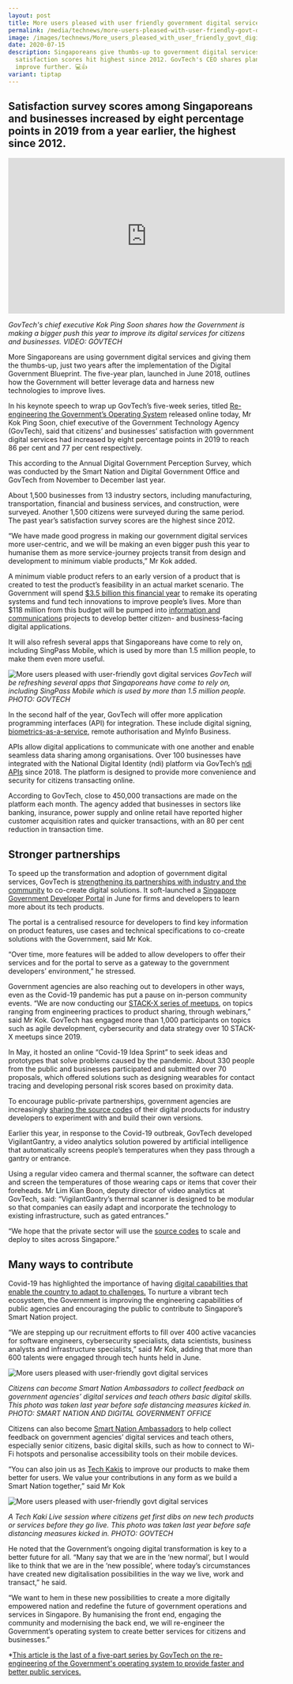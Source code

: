 ```yaml
---
layout: post
title: More users pleased with user friendly government digital services, says poll
permalink: /media/technews/more-users-pleased-with-user-friendly-govt-digital-services/
image: /images/technews/More_users_pleased_with_user_friendly_govt_digital_services_1.jpg
date: 2020-07-15
description: Singaporeans give thumbs-up to government digital services,
  satisfaction scores hit highest since 2012. GovTech's CEO shares plans to
  improve further. 💻👍
variant: tiptap
---
```

Satisfaction survey scores among Singaporeans and businesses increased by eight percentage points in 2019 from a year earlier, the highest since 2012.
---
<div class="bp-youtube">
  <iframe width="560" height="315" src="https://www.youtube.com/embed/BfMT-WLQ52E" frameborder="0" allow="accelerometer; autoplay; encrypted-media; gyroscope; picture-in-picture" allowfullscreen=""></iframe>
</div>

*GovTech's chief executive Kok Ping Soon shares how the Government is making a bigger push this year to improve its digital services for citizens and businesses. VIDEO: GOVTECH*

More Singaporeans are using government digital services and giving them the thumbs-up, just two years after the implementation of the Digital Government Blueprint. 
The five-year plan, launched in June 2018, outlines how the Government will better leverage data and harness new technologies to improve lives.

In his keynote speech to wrap up GovTech’s five-week series, titled [Re-engineering the Government’s Operating System](https://www.straitstimes.com/reengineering-the-operating-system-of-the-government) released online today, Mr Kok Ping Soon, chief executive of the Government Technology Agency (GovTech), said that citizens’ and businesses’ satisfaction with government digital services had increased by eight percentage points in 2019 to reach 86 per cent and 77 per cent respectively. 

This according to the Annual Digital Government Perception Survey, which was conducted by the Smart Nation and Digital Government Office and GovTech from November to December last year.

About 1,500 businesses from 13 industry sectors, including manufacturing, transportation, financial and business services, and construction, were surveyed. Another 1,500 citizens were surveyed during the same period. The past year’s satisfaction survey scores are the highest since 2012. 

“We have made good progress in making our government digital services more user-centric, and we will be making an even bigger push this year to humanise them as more service-journey projects transit from design and development to minimum viable products,” Mr Kok added.

A minimum viable product refers to an early version of a product that is created to test the product’s feasibility in an actual market scenario. The Government will spend [$3.5 billion this financial year](https://www.straitstimes.com/tech/govt-to-award-up-to-35b-in-ict-contracts-80-open-to-smes-this-year) to remake its operating systems and fund tech innovations to improve people’s lives. More than $118 million from this budget will be pumped into [information and communications](https://www.straitstimes.com/singapore/doubling-down-on-cloud-to-deliver-better-government-servicestechnology) projects to develop better citizen- and business-facing digital applications.

It will also refresh several apps that Singaporeans have come to rely on, including SingPass Mobile, which is used by more than 1.5 million people, to make them even more useful. 

![More users pleased with user-friendly govt digital services](/images/technews/more_users_satisfied_digital_serivces1.jpg)
*GovTech will be refreshing several apps that Singaporeans have come to rely on, including SingPass Mobile which is used by more than 1.5 million people. PHOTO: GOVTECH*

In the second half of the year, GovTech will offer more application programming interfaces (API) for integration. These include digital signing, [biometrics-as-a-service](https://www.straitstimes.com/tech/fingerprint-facial-id-for-singpass-authentication), remote authorisation and  MyInfo Business.

APIs allow digital applications to communicate with one another and enable seamless data sharing among organisations.
Over 100 businesses have integrated with the National Digital Identity (ndi) platform via GovTech’s [ndi APIs](https://www.ndi-api.gov.sg/) since 2018. The platform is designed to provide more convenience and security for citizens transacting online.

According to GovTech, close to 450,000 transactions are made on the platform each month. The agency added that businesses in sectors like banking, insurance, power supply and online retail have reported higher customer acquisition rates and quicker transactions, with an 80 per cent reduction in transaction time.

## **Stronger partnerships**

To speed up the transformation and adoption of government digital services, GovTech is [strengthening its partnerships with industry and the community](https://www.straitstimes.com/tech/govt-to-award-up-to-35b-in-ict-contracts-80-open-to-smes-this-year) to  co-create digital solutions. It soft-launched a [Singapore Government Developer Portal](https://www.developer.gov.sg/) in June for firms and developers to learn more about its tech products.

The portal is a centralised resource for developers to find key information on product features, use cases and technical specifications to co-create solutions with the Government, said Mr Kok.

“Over time, more features will be added to allow developers to offer their services and for the portal to serve as a gateway to the government developers’ environment,” he stressed.

Government agencies are also reaching out to developers in other ways, even as the Covid-19 pandemic has put a pause on in-person community events.
“We are now conducting our [STACK-X series of meetups](https://go.gov.sg/meetup), on topics ranging from engineering practices to product sharing, through webinars,” said Mr Kok.
GovTech has engaged more than 1,000 participants on topics such as agile development, cybersecurity and data strategy over 10 STACK-X meetups since 2019.

In May, it hosted an online “Covid-19 Idea Sprint” to seek ideas and prototypes that solve problems caused by the pandemic. About 330 people from the public and businesses participated and submitted over 70 proposals, which offered solutions such as designing wearables for contact tracing and developing personal risk scores based on proximity data.

To encourage public-private partnerships, government agencies are increasingly [sharing the source codes](https://www.straitstimes.com/singapore/big-push-for-ai-proves-fruitful-and-useful) of their digital products for industry developers to experiment with and build their own versions.

Earlier this year, in response to the Covid-19 outbreak, GovTech developed VigilantGantry, a video analytics solution powered by artificial intelligence that automatically screens people’s temperatures when they pass through a gantry or entrance.

Using a regular video camera and thermal scanner, the software can detect and screen the temperatures of those wearing caps or items that cover their foreheads. 
Mr Lim Kian Boon, deputy director of video analytics at GovTech, said: “VigilantGantry’s thermal scanner is designed to be modular so that companies can easily adapt and incorporate the technology to existing infrastructure, such as gated entrances.”

“We hope that the private sector will use the [source codes](https://github.com/dsaidgovsg/vigilantgantry) to scale and deploy to sites across Singapore.”

## **Many ways to contribute**

Covid-19 has highlighted the importance of having [digital capabilities that enable the country to adapt to challenges.](https://www.straitstimes.com/singapore/early-tech-push-eases-covid-19-impact)
To nurture a vibrant tech ecosystem, the Government is improving the engineering capabilities of public agencies and encouraging the public to contribute to Singapore’s Smart Nation project.

“We are stepping up our recruitment efforts to fill over 400 active vacancies for software engineers, cybersecurity specialists, data scientists, business analysts and infrastructure specialists,” said Mr Kok, adding that more than 600 talents were engaged through tech hunts held in June.


![More users pleased with user-friendly govt digital services](/images/technews/more_users_satisfied_digital_services2.jpg)

*Citizens can become Smart Nation Ambassadors to collect feedback on government agencies’ digital services and teach others basic digital skills. This photo was taken last year before safe distancing measures kicked in. PHOTO: SMART NATION AND DIGITAL GOVERNMENT OFFICE*

Citizens can also become [Smart Nation Ambassadors](https://www.smartnation.gov.sg/resources/scope/smart-nation-ambassador---faq) to help collect feedback on government agencies’ digital services and teach others, especially senior citizens, basic digital skills, such as how to connect to Wi-Fi hotspots and personalise accessibility tools on their mobile devices.

“You can also join us as [Tech Kakis](https://www.tech.gov.sg/products-and-services/tech-kaki-community/) to improve our products to make them better for users. We value your contributions in any form as we build a Smart Nation together,” said Mr Kok 


![More users pleased with user-friendly govt digital services](/images/technews/more_users_satisfied_digital_services3.jpg)

*A Tech Kaki Live session where citizens get first dibs on new tech products or services before they go live. This photo was taken last year before safe distancing measures kicked in. PHOTO: GOVTECH*


He noted that the Government’s ongoing digital transformation is key to a better future for all. 
“Many say that we are in the ‘new normal’, but I would like to think that we are in the ‘new possible’, where today’s circumstances have created new digitalisation possibilities in the way we live, work and transact,” he said. 

“We want to hem in these new possibilities to create a more digitally empowered nation and redefine the future of government operations and services in Singapore. By humanising the front end, engaging the community and modernising the back end, we will re-engineer the Government’s operating system to create better services for citizens and businesses.”

*[This article is the last of a five-part series by GovTech on the re-engineering of the Government's operating system to provide faster and better public services.]( https://www.tech.gov.sg/media/events/ib2020)